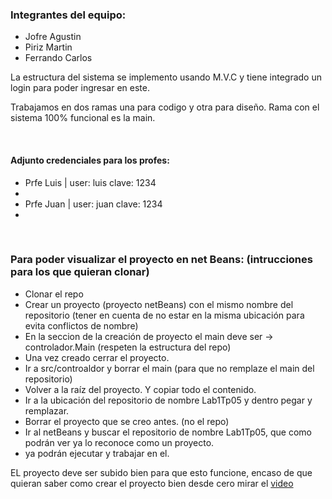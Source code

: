 <h3>Integrantes del equipo:</h3>
<ul>
    <li>Jofre Agustin</li>
    <li>Piriz Martin</li>
    <li>Ferrando Carlos</li>
    
</ul>

<p>La estructura del sistema se implemento usando M.V.C y tiene integrado un login para poder ingresar en este.</p>
<p>Trabajamos en dos ramas una para codigo y otra para diseño. Rama con el sistema 100% funcional es la main.</p>
<br/>
<h4>Adjunto credenciales para los profes:</h4>
<ul>
    <li>Prfe Luis | user: luis clave: 1234<li/>
    <li>Prfe Juan | user: juan clave: 1234<li/>
</ul>

<br/>
<h3>Para poder visualizar el proyecto en net Beans: (intrucciones para los que quieran clonar)</h3>
       <ul>
        <li>Clonar el repo</li>
        <li>Crear un proyecto (proyecto netBeans) con el mismo nombre del repositorio (tener en cuenta de no estar en la misma ubicación para evita conflictos de nombre)</li>
        <li>En la seccion de la creación de proyecto el main deve ser -> controlador.Main (respeten la estructura del repo)</li>
        <li>Una vez creado cerrar el proyecto.</li>
        <li>Ir a src/controaldor y borrar el main (para que no remplaze el main del repositorio)</li>
        <li>Volver a la raíz del proyecto. Y copiar todo el contenido.</li>
        <li>Ir a la ubicación del repositorio de nombre Lab1Tp05 y dentro pegar y remplazar.</li>
        <li>Borrar el proyecto que se creo antes. (no el repo)</li>
        <li>Ir al netBeans y buscar el repositorio de nombre Lab1Tp05, que como podrán ver ya lo reconoce como un proyecto.</li>
        <li>ya podrán  ejecutar y trabajar en el.</li>
    </ul>
<p>EL proyecto deve ser subido bien para que esto funcione, encaso de que quieran saber como crear el proyecto bien desde cero mirar el  <a href="https://youtu.be/qVdksdzAH5c"> video</a></p>      

